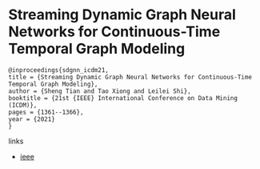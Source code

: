 # Streaming Dynamic Graph Neural Networks for Continuous-Time Temporal Graph Modeling

```
@inproceedings{sdgnn_icdm21,
title = {Streaming Dynamic Graph Neural Networks for Continuous-Time Temporal Graph Modeling},
author = {Sheng Tian and Tao Xiong and Leilei Shi},
booktitle = {21st {IEEE} International Conference on Data Mining (ICDM)},
pages = {1361--1366},
year = {2021}
}
```

links
- [ieee](https://ieeexplore.ieee.org/document/9679075)
